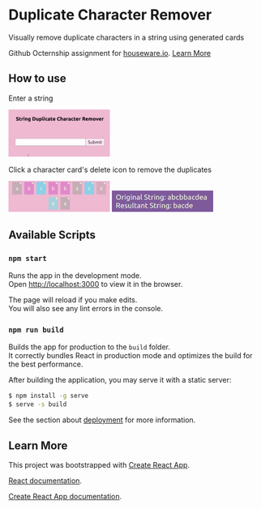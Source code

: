 # Duplicate Character Remover

Visually remove duplicate characters in a string using generated cards

Github Octernship assignment for [houseware.io](https://www.houseware.io). [Learn More](https://education.github.com/students/octernships)

## How to use

Enter a string

<img src='images/typing.gif' width=200/>

Click a character card's delete icon to remove the duplicates

<img src='images/removing.gif' width=200 />

<img src='images/result.png' width=200 />

## Available Scripts
### `npm start`

Runs the app in the development mode.\
Open [http://localhost:3000](http://localhost:3000) to view it in the browser.

The page will reload if you make edits.\
You will also see any lint errors in the console.

### `npm run build`

Builds the app for production to the `build` folder.\
It correctly bundles React in production mode and optimizes the build for the best performance.

After building the application, you may serve it with a static server:
```bash
$ npm install -g serve
$ serve -s build
```

See the section about [deployment](https://facebook.github.io/create-react-app/docs/deployment) for more information.

## Learn More

This project was bootstrapped with [Create React App](https://github.com/facebook/create-react-app).

[React documentation](https://reactjs.org/).

[Create React App documentation](https://facebook.github.io/create-react-app/docs/getting-started).